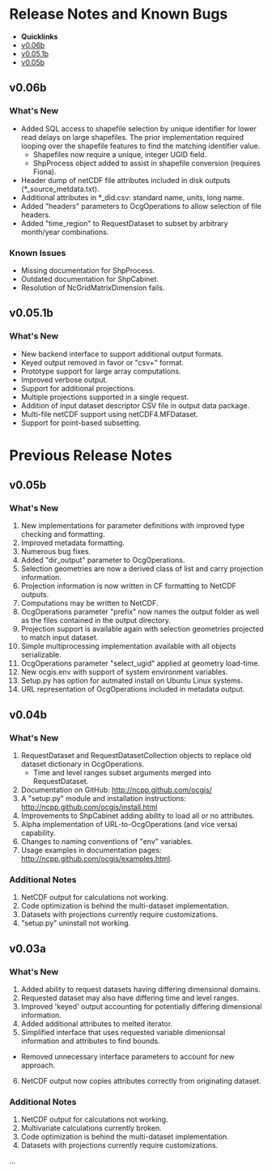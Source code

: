 # Release Notes and Known Bugs #

* **Quicklinks**
 * [v0.06b](#v006b)
 * [v0.05.1b](#v0051b)
 * [v0.05b](#v005b)

## v0.06b ##

### What's New ###
* Added SQL access to shapefile selection by unique identifier for lower read delays on large shapefiles. The prior implementation required looping over the shapefile features to find the matching identifier value.
  - Shapefiles now require a unique, integer UGID field.
  - ShpProcess object added to assist in shapefile conversion (requires Fiona).
* Header dump of netCDF file attributes included in disk outputs (*_source_metdata.txt).
* Additional attributes in *_did.csv: standard name, units, long name.
* Added "headers" parameters to OcgOperations to allow selection of file headers.
* Added "time_region" to RequestDataset to subset by arbitrary month/year combinations.

### Known Issues ###
* Missing documentation for ShpProcess.
* Outdated documentation for ShpCabinet.
* Resolution of NcGridMatrixDimension fails.

## v0.05.1b ##

### What's New ###
* New backend interface to support additional output formats.
* Keyed output removed in favor or "csv+" format.
* Prototype support for large array computations.
* Improved verbose output.
* Support for additional projections.
* Multiple projections supported in a single request.
* Addition of input dataset descriptor CSV file in output data package.
* Multi-file netCDF support using netCDF4.MFDataset.
* Support for point-based subsetting.

# Previous Release Notes #

## v0.05b ##

### What's New ###
1. New implementations for parameter definitions with improved type checking and formatting.
2. Improved metadata formatting.
3. Numerous bug fixes.
4. Added "dir_output" parameter to OcgOperations.
5. Selection geometries are now a derived class of list and carry projection information.
6. Projection information is now written in CF formatting to NetCDF outputs.
7. Computations may be written to NetCDF.
8. OcgOperations parameter "prefix" now names the output folder as well as the files contained in the output directory.
9. Projection support is available again with selection geometries projected to match input dataset.
10. Simple multiprocessing implementation available with all objects serializable.
11. OcgOperations parameter "select_ugid" applied at geometry load-time.
12. New ocgis.env with support of system environment variables.
13. Setup.py has option for autmated install on Ubuntu Linux systems.
14. URL representation of OcgOperations included in metadata output.

## v0.04b ##

### What's New ###
1. RequestDataset and RequestDatasetCollection objects to replace old dataset dictionary in OcgOperations.
   * Time and level ranges subset arguments merged into RequestDataset.
2. Documentation on GitHub: http://ncpp.github.com/ocgis/
3. A "setup.py" module and installation instructions: http://ncpp.github.com/ocgis/install.html
4. Improvements to ShpCabinet adding ability to load all or no attributes.
5. Alpha implementation of URL-to-OcgOperations (and vice versa) capability.
6. Changes to naming conventions of "env" variables.
7. Usage examples in documentation pages: http://ncpp.github.com/ocgis/examples.html.

### Additional Notes ###
1. NetCDF output for calculations not working.
2. Code optimization is behind the multi-dataset implementation.
4. Datasets with projections currently require customizations.
5. "setup.py" uninstall not working.

## v0.03a ##

### What's New ###
1. Added ability to request datasets having differing dimensional domains.
2. Requested dataset may also have differing time and level ranges.
3. Improved 'keyed' output accounting for potentially differing dimensional information.
4. Added additional attributes to melted iterator.
5. Simplified interface that uses requested variable dimenionsal information and attributes to find bounds.
 * Removed unnecessary interface parameters to account for new approach.
6. NetCDF output now copies attributes correctly from originating dataset.

### Additional Notes ###
1. NetCDF output for calculations not working.
2. Multivariate calculations currently broken.
3. Code optimization is behind the multi-dataset implementation.
4. Datasets with projections currently require customizations.

...
